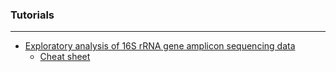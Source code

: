 ### Tutorials
***
* [Exploratory analysis of 16S rRNA gene amplicon sequencing data](https://ka-west.github.io/SCC-tutorials/tutorials/16S_exploratory.html)
    * [Cheat sheet](https://ka-west.github.io/SCC-tutorials/tutorials/cheat_sheet.html)
